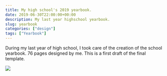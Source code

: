 ```yaml
---
title: My high school's 2019 yearbook.
date: 2019-06-30T22:00:00+00:00
description: My last year highschool yearbook.
slug: yearbook
categories: ["design"]
tags: ["Yearbook"]
---
```


During my last year of high school, I took care of the creation of the school yearbook. 76 pages designed by me. This is a first draft of the final template.

![](/uploads/yearbook.jpg)